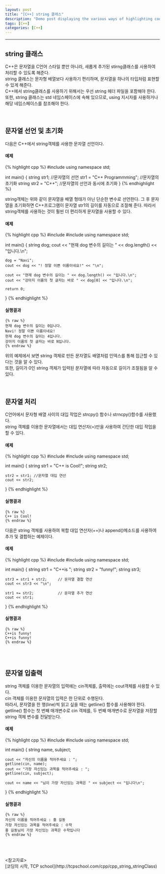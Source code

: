 ```yaml
---
layout: post
title: "[C++] string 클래스"
description: "Demo post displaying the various ways of highlighting code in Markdown."
tags: [C++]
categories: [C++]
---
```


------------------------------------------------------------------------------------------------------------

## string 클래스
C++은 문자열을 C언어 스타일 뿐만 아니라, 새롭게 추가된 stirng클래스를 사용하여 처리할 수 있도록 해준다.  
string 클래스는 문자형 배열보다 사용하기 편리하며, 문자열을 하나의 타입처럼 표현할 수 있게 해준다.  
C++에서 string클래스를 사용하기 위해서는 우선 string 헤더 파일을 포함해야 한다.  
또한, string 클래스는 std 네임스페이스에 속해 있으므로, using 지시자를 사용하거나 해당 네임스페이스를 참조해야 한다.  
<br/>
<br/>

## 문자열 선언 및 초기화
다음은 C++에서 string객체를 사용한 문자열 선언이다.  

#### 예제
{% highlight cpp %}
#include<iostream>
using namespace std;

int main()
{
	string str1;                 //문자열의 선언
	str1 = "C++ Programmming";   //문자열의 초기화
	string str2 = "C++";		     //문자열의 선언과 동시에 초기화
}
{% endhighlight %}

string객체는 위와 같이 문자열을 배열 형태가 아닌 단순한 변수로 선언한다.
그 후 문자열을 초기화하면 C++프로그램이 문자열 str1의 길이를 자동으로 조절해 준다.
따라서 string객체를 사용하는 것이 훨씬 더 편리하게 문자열을 사용할 수 있다.

#### 예제
{% highlight cpp %}
#include<iostream>
#include<string>
using namespace std;

int main()
{
	string dog;
	cout << "현재 dog 변수의 길이는 " << dog.length() << "입니다.\n";
	
	dog = "Navi";
	cout << dog << "! 정말 이쁜 이름이네요!" << "\n";

	cout << "현재 dog 변수의 길이는 " << dog.length() << "입니다.\n";
	cout << "강아지 이름의 첫 글자는 바로 " << dog[0] << "입니다.\n";

	return 0;
}
{% endhighlight %}

#### 실행결과
    {% raw %}
    현재 dog 변수의 길이는 0입니다.
    Navi! 정말 이쁜 이름이네요!
    현재 dog 변수의 길이는 4입니다.
    강아지 이름의 첫 글자는 바로 N입니다.
    {% endraw %}

위의 예제에서 보면 string 객체로 만든 문자열도 배열처럼 인덱스를 통해 접근할 수 있다는 것을 알 수 있다.  
또한, 길이가 0인 string 객체가 입력된 문자열에 따라 자동으로 길이가 조절됨을 알 수 있다.  
<br/>
<br/>

## 문자열 처리
C언어에서 문자형 배열 사이의 대입 작업은 strcpy() 함수나 strncpy()함수를 사용했다.  
string 객체를 이용한 문자열에서는 대입 연산자(=)만을 사용하여 간단한 대입 작업을 할 수 있다.  

#### 예제
{% highlight cpp %}
#include <iostream>
#include <string>
using namespace std;

int main()
{
	string str1 = "C++ is Cool!";
	string str2;

	str2 = str1; //문자열 대입 연산
	cout << str2;
}
{% endhighlight %}

#### 실행결과
    {% raw %}
    C++ is Cool!
    {% endraw %}

다음은 string 객체를 사용하여 복합 대입 연산자(+=)나 append()메소드를 사용하여 추가 및 결합하는 예제이다.

#### 예제
{% highlight cpp %}
#include <iostream>
#include <string>
using namespace std;

int main()
{
	string str1 = "C++is ";
	string str2 = "funny!";
	string str3;

	str3 = str1 + str2;     // 문자열 결합 연산
	cout << str3 << "\n";

	str1 += str2;           // 문자열 추가 연산
	cout << str1;
}
{% endhighlight %}

#### 실행결과
    {% raw %}
    C++is funny!
    C++is funny!
    {% endraw %}
<br/>
<br/>

## 문자열 입출력
string 객체를 이용한 문자열의 입력에는 cin객체를, 출력에는 cout객체를 사용할 수 있다.  
cin 객체를 이용한 문자열의 입력은 한 단위로 수행된다.  
따라서, 문자열을 한 행(line)씩 읽고 싶을 때는 getline() 함수를 사용해야 한다.  
getline() 함수는 첫 번째 매개변수로 cin 객체를, 두 번째 매개변수로 문자열을 저장할 string 객체 변수를 전달받는다.

#### 예제
{% highlight cpp %}
#include <iostream>
#include <string>
using namespace std;

int main()
{
	string name, subject;
	
	cout << "자신의 이름을 적어주세요 : ";
	getline(cin, name);
	cout << "가장 자신있는 과목을 적어주세요 : ";
	getline(cin, subject);

	cout << name << "님이 가장 자신있는 과목은 " << subject << "입니다\n";
}
{% endhighlight %}

#### 실행결과
    {% raw %}
    자신의 이름을 적어주세요 : 홍 길동
    가장 자신있는 과목을 적어주세요 : 수학
    홍 길동님이 가장 자신있는 과목은 수학입니다
    {% endraw %}
    
<br/>
<br/>
<br/>
<참고자료></br>
[코딩의 시작, TCP school](http://tcpschool.com/cpp/cpp_string_stringClass)
